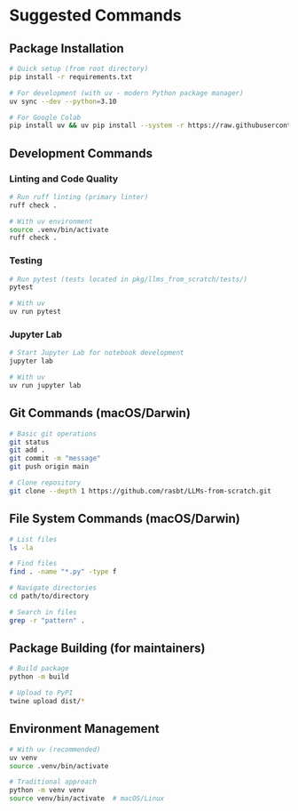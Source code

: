 # Suggested Commands

## Package Installation
```bash
# Quick setup (from root directory)
pip install -r requirements.txt

# For development (with uv - modern Python package manager)
uv sync --dev --python=3.10

# For Google Colab
pip install uv && uv pip install --system -r https://raw.githubusercontent.com/rasbt/LLMs-from-scratch/refs/heads/main/requirements.txt
```

## Development Commands

### Linting and Code Quality
```bash
# Run ruff linting (primary linter)
ruff check .

# With uv environment
source .venv/bin/activate
ruff check .
```

### Testing
```bash
# Run pytest (tests located in pkg/llms_from_scratch/tests/)
pytest

# With uv
uv run pytest
```

### Jupyter Lab
```bash
# Start Jupyter Lab for notebook development
jupyter lab

# With uv
uv run jupyter lab
```

## Git Commands (macOS/Darwin)
```bash
# Basic git operations
git status
git add .
git commit -m "message"
git push origin main

# Clone repository
git clone --depth 1 https://github.com/rasbt/LLMs-from-scratch.git
```

## File System Commands (macOS/Darwin)
```bash
# List files
ls -la

# Find files
find . -name "*.py" -type f

# Navigate directories  
cd path/to/directory

# Search in files
grep -r "pattern" .
```

## Package Building (for maintainers)
```bash
# Build package
python -m build

# Upload to PyPI
twine upload dist/*
```

## Environment Management
```bash
# With uv (recommended)
uv venv
source .venv/bin/activate

# Traditional approach
python -m venv venv
source venv/bin/activate  # macOS/Linux
```
